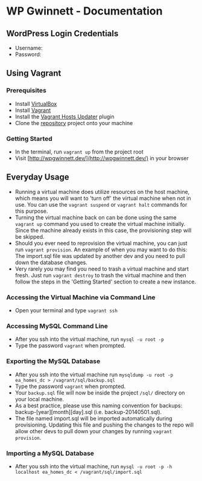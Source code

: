 # WP Gwinnett - Documentation

## WordPress Login Credentials
- Username:
- Password:

## Using Vagrant

### Prerequisites
- Install [VirtualBox](https://www.virtualbox.org/wiki/Downloads)
- Install [Vagrant](http://www.vagrantup.com/downloads.html)
- Install the [Vagrant Hosts Updater](https://github.com/cogitatio/vagrant-hostsupdater) plugin
- Clone the [repository](https://github.com/wpgwinnett/wpgwinnett-site) project onto your machine

### Getting Started
- In the terminal, run `vagrant up` from the project root
- Visit [http://wpgwinnett.dev/](http://wpgwinnett.dev/) in your browser

## Everyday Usage
- Running a virtual machine does utilize resources on the host machine, which means you will want to 'turn off' the virtual machine when not in use.  You can use the `vagrant suspend` or `vagrant halt` commands for this purpose.
- Turning the virtual machine back on can be done using the same `vagrant up` command you used to create the virtual machine initially. Since the machine already exists in this case, the provisioning step will be skipped.
- Should you ever need to reprovision the virtual machine, you can just run `vagrant provision`.  An example of when you may want to do this: The import.sql file was updated by another dev and you need to pull down the database changes.
- Very rarely you may find you need to trash a virtual machine and start fresh.  Just run `vagrant destroy` to trash the virtual machine and then follow the steps in the 'Getting Started' section to create a new instance.

### Accessing the Virtual Machine via Command Line
- Open your terminal and type `vagrant ssh`

### Accessing MySQL Command Line
- After you ssh into the virtual machine, run `mysql -u root -p`
- Type the password `vagrant` when prompted.

### Exporting the MySQL Database
- After you ssh into the virtual machine run `mysqldump -u root -p ea_homes_dc > /vagrant/sql/backup.sql`
- Type the password `vagrant` when prompted.
- Your `backup.sql` file will now be inside the project `/sql/` directory on your local machine.
- As a best practice, please use this naming convention for backups: backup-[year][month][day].sql (i.e. backup-20140501.sql).
- The file named import.sql will be imported automatically during provisioning. Updating this file and pushing the changes to the repo will allow other devs to pull down your changes by running `vagrant provision`.

### Importing a MySQL Database
- After you ssh into the virtual machine, run `mysql -u root -p -h localhost ea_homes_dc < /vagrant/sql/import.sql`
